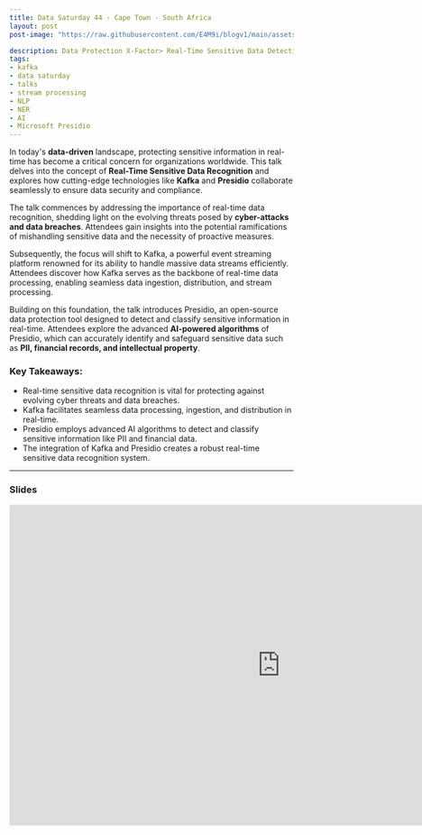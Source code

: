 ```yaml
---
title: Data Saturday 44 - Cape Town - South Africa
layout: post
post-image: "https://raw.githubusercontent.com/E4M9i/blogv1/main/assets/images/ds4401.jpg"

description: Data Protection X-Factor> Real-Time Sensitive Data Detection with Kafka and Presidio
tags:
- kafka
- data saturday
- talks
- stream processing
- NLP
- NER
- AI
- Microsoft Presidio
---
```


In today's **data-driven** landscape, protecting sensitive information in real-time has become a critical concern for organizations worldwide. This talk delves into the concept of **Real-Time Sensitive Data Recognition** and explores how cutting-edge technologies like **Kafka** and **Presidio** collaborate seamlessly to ensure data security and compliance.

The talk commences by addressing the importance of real-time data recognition, shedding light on the evolving threats posed by **cyber-attacks and data breaches**. Attendees gain insights into the potential ramifications of mishandling sensitive data and the necessity of proactive measures.

Subsequently, the focus will shift to Kafka, a powerful event streaming platform renowned for its ability to handle massive data streams efficiently. Attendees discover how Kafka serves as the backbone of real-time data processing, enabling seamless data ingestion, distribution, and stream processing.

Building on this foundation, the talk introduces Presidio, an open-source data protection tool designed to detect and classify sensitive information in real-time. Attendees explore the advanced **AI-powered algorithms** of Presidio, which can accurately identify and safeguard sensitive data such as **PII, financial records, and intellectual property**.

### Key Takeaways:

* Real-time sensitive data recognition is vital for protecting against evolving cyber threats and data breaches.
* Kafka facilitates seamless data processing, ingestion, and distribution in real-time.
* Presidio employs advanced AI algorithms to detect and classify sensitive information like PII and financial data.
* The integration of Kafka and Presidio creates a robust real-time sensitive data recognition system.

---

### Slides
<iframe src="https://docs.google.com/presentation/d/e/2PACX-1vRH13qe95hst9_ah2R41mmRiYN_L3KVkVzCCjkN9FIFTaIIlf5ee1mv63bJiaWEDjPINmn7ZcncA0Ek/embed?start=true&loop=true&delayms=5000" frameborder="0" width="960" height="569" allowfullscreen="true" mozallowfullscreen="true" webkitallowfullscreen="true"></iframe>

